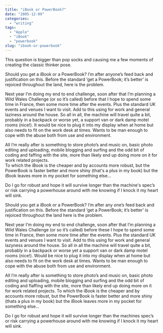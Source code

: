 ```yaml
---
title: "iBook or PowerBook?"
date: "2005-12-09"
categories:
  - "writing"
tags:
  - "Apple"
  - "iBook"
  - "powerbook"
slug: "ibook-or-powerbook"
---
```


This question is bigger than pop socks and causing me a few moments of creating the classic thinker pose.
  
Should you get a iBook or a PowerBook? I’m after anyone’s feed back and justification on this. Before the standard ‘get a PowerBook; it’s better’ is rejoiced throughout the land, here is the problem.
  
Next year I’m doing my end to end challenge, soon after that I’m planning a Wild Wales Challenge (or so it’s called) before that I hope to spend some time in France, then some more time after the events. Plus the standard UK events and venues I want to visit. Add to this using for work and general laziness around the house. So all in all, the machine will travel quite a bit, probably in a backpack or worse yet, a support van or dark damp motel rooms (nice!). It would be nice to plug it into my display when at home but also needs to fit on the work desk at times. Wants to be man enough to cope with the abuse both from use and environment.
  
All I’m really after is something to store photo’s and music on, basic photo editing and uploading, mobile blogging and surfing and the odd bit of coding and faffing with the site, more than likely end up doing more on it for work related projects.  
To which the iBook is the cheaper and by accounts more robust, but the PowerBook is faster better and more shiny (that's a plus in my book) but the iBook leaves more in my pocket for something else…
  
Do I go for robust and hope it will survive longer than the machine's spec’s or risk carrying a powerhouse around with me knowing if I knock it my heart will sink.

Should you get a iBook or a PowerBook? I’m after any one’s feed back and justification on this. Before the standard ‘get a PowerBook; it’s better’ is rejoiced throughout the land here is the problem.

Next year I’m doing my end to end challenge, soon after that I’m planning a Wild Wales Challenge (or so it’s called) before these I hope to spend some time in France, then some more time after the events. Plus the standard UK events and venues I want to visit. Add to this using for work and general lazyness around the house. So all in all the machine will travel quite a bit, probably in a backpack or worse yet a support van or dark damp motel rooms (nice!). Would be nice to plug it into my display when at home but also needs to fit on the work desk at times. Wants to be man enough to cope with the abuse both from use and environment.

All I’m really after is something to store photo’s and music on, basic photo editing and uploading, mobile blogging and surfing and the odd bit of coding and flaffing with the site, more than likely end up doing more on it for work related projects.
To which the iBook is the cheaper and by accounts more robust, but the PowerBook is faster better and more shiny (thats a plus in my book) but the iBook leaves more in my pocket for something else…

Do I go for robust and hope it will survive longer than the machines spec’s or risk carrying a powerhouse around with me knowing if I knock it my heart will sink.
